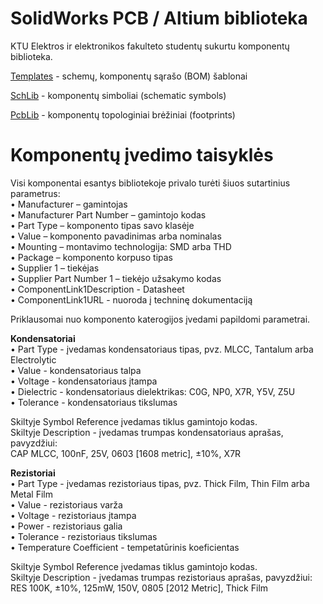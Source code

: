 # SolidWorks PCB / Altium biblioteka
KTU Elektros ir elektronikos fakulteto studentų sukurtu komponentų biblioteka.
 
[Templates](https://github.com/Aleksandrovas/KTU_Lib/tree/main/Templates) - schemų, komponentų sąrašo (BOM) šablonai

[SchLib](https://github.com/Aleksandrovas/KTU_Lib/tree/main/SchLib) - komponentų simboliai (schematic symbols)

[PcbLib](https://github.com/Aleksandrovas/KTU_Lib/tree/main/PcbLib) - komponentų topologiniai brėžiniai (footprints)


# Komponentų įvedimo taisyklės
Visi komponentai esantys bibliotekoje privalo turėti šiuos sutartinius parametrus:<br/>
• Manufacturer – gamintojas<br/>
• Manufacturer Part Number – gamintojo kodas<br/>
• Part Type – komponento tipas savo klasėje<br/>
• Value – komponento pavadinimas arba nominalas<br/>
• Mounting – montavimo technologija: SMD arba THD <br/>
• Package – komponento korpuso tipas<br/>
• Supplier 1 – tiekėjas<br/>
• Supplier Part Number 1 – tiekėjo užsakymo kodas<br/>
• ComponentLink1Description - Datasheet<br/>
• ComponentLink1URL - nuoroda į techninę dokumentaciją<br/>


Priklausomai nuo komponento katerogijos įvedami papildomi parametrai.<br/>

**Kondensatoriai**<br/>
• Part Type - įvedamas kondensatoriaus tipas, pvz. MLCC, Tantalum arba Electrolytic<br/> 
• Value - kondensatoriaus talpa<br/>
• Voltage - kondensatoriaus įtampa<br/>
• Dielectric - kondensatoriaus dielektrikas: C0G, NP0, X7R, Y5V, Z5U<br/>
• Tolerance - kondensatoriaus tikslumas<br/>

Skiltyje Symbol Reference įvedamas tiklus gamintojo kodas.<br/>
Skiltyje Description - įvedamas trumpas kondensatoriaus aprašas, pavyzdžiui:<br/>
CAP MLCC, 100nF, 25V, 0603 [1608 metric], ±10%, X7R<br/>



**Rezistoriai**<br/>
• Part Type - įvedamas rezistoriaus tipas, pvz. Thick Film, Thin Film arba Metal Film<br/> 
• Value - rezistoriaus varža<br/>
• Voltage - rezistoriaus įtampa<br/>
• Power - rezistoriaus galia<br/>
• Tolerance - rezistoriaus tikslumas<br/>
• Temperature Coefficient - tempetatūrinis koeficientas

Skiltyje Symbol Reference įvedamas tiklus gamintojo kodas.<br/>
Skiltyje Description - įvedamas trumpas rezistoriaus aprašas, pavyzdžiui:<br/>
RES 100K, ±10%, 125mW, 150V, 0805 [2012 Metric], Thick Film<br/>


